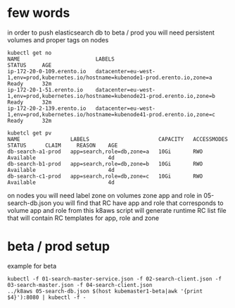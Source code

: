 # few words
in order to push elasticsearch db to beta / prod you will need persistent volumes and proper tags on nodes
```
kubectl get no
NAME                        LABELS                                                                                  STATUS     AGE
ip-172-20-0-109.erento.io   datacenter=eu-west-1,env=prod,kubernetes.io/hostname=kubenode1-prod.erento.io,zone=a    Ready      32m
ip-172-20-1-51.erento.io    datacenter=eu-west-1,env=prod,kubernetes.io/hostname=kubenode21-prod.erento.io,zone=b   Ready      32m
ip-172-20-2-139.erento.io   datacenter=eu-west-1,env=prod,kubernetes.io/hostname=kubenode41-prod.erento.io,zone=c   Ready      32m

kubetcl get pv
NAME                LABELS                      CAPACITY   ACCESSMODES   STATUS      CLAIM     REASON    AGE
db-search-a1-prod   app=search,role=db,zone=a   10Gi       RWO           Available                       4d
db-search-b1-prod   app=search,role=db,zone=b   10Gi       RWO           Available                       4d
db-search-c1-prod   app=search,role=db,zone=c   10Gi       RWO           Available                       4d
```

on nodes you will need label zone
on volumes zone app and role
in 05-search-db.json you will find that RC have app and role that corresponds to volume app and role
from this k8aws script will generate runtime RC list file that will contain RC templates for app, role and zone

# beta / prod setup
example for beta
```
kubectl -f 01-search-master-service.json -f 02-search-client.json -f 03-search-master.json -f 04-search-client.json
../k8aws 05-search-db.json $(host kubemaster1-beta|awk '{print $4}'):8080 | kubectl -f -
```
